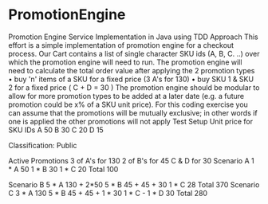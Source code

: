 # PromotionEngine
Promotion Engine Service Implementation in Java using TDD Approach
This effort is a simple implementation of promotion engine for a checkout process. Our Cart contains a
list of single character
SKU ids (A, B, C. ..) over which the promotion engine will need to run.
The promotion engine will need to calculate the total order value after applying the 2 promotion
types
• buy 'n' items of a SKU for a fixed price (3 A's for 130)
• buy SKU 1 & SKU 2 for a fixed price ( C + D = 30 )
The promotion engine should be modular to allow for more promotion types to be added at a later
date (e.g. a future promotion could be x% of a SKU unit price). For this coding exercise you can
assume that the promotions will be mutually exclusive; in other words if one is applied the other
promotions will not apply
Test Setup
Unit price for SKU IDs
A 50
B 30
C 20
D 15

Classification: Public

Active Promotions
3 of A's for 130
2 of B's for 45
C & D for 30
Scenario A
1 * A 50
1 * B 30
1 * C 20
Total 100

Scenario B
5 * A 130 + 2*50
5 * B 45 + 45 + 30
1 * C 28
Total 370
Scenario C
3 * A 130
5 * B 45 + 45 + 1 * 30
1 * C -
1 * D 30
Total 280
